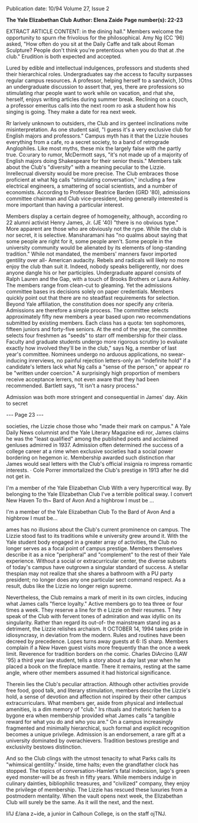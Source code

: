 Publication date: 10/94
Volume 27, Issue 2

**The Yale Elizabethan Club**
**Author:  Elena Zaide**
**Page number(s): 22-23**

EXTRACT ARTICLE CONTENT:
in the dining hall." Members welcome the 
opportunity to spurn rhe frivolous for the 
philosophical. Amy Ng (CC '96) asked, 
"How often do you sit at the Daily Caffe 
and talk about Roman Sculpture? People 
don't think you're pretentious when you do 
that at .the club." Erudition is both 
expected and accepted. 

Lured by edible and intellectual 
indulgences, professors and students shed 
their hierarchical roles. Undergraduates say 
rhe access to faculty surpasses regular 
campus resources. A professor, helping 
herself to 
a 
sandwich, )Otns 
an 
undergraduate discussion to assert that, yes, 
there are professions so stimulating rhar 
people want to work while on vacation, 
and rhat she, herself, enjoys writing articles 
during summer break. Reclining on a 
couch, a professor emeritus calls into the 
next room ro ask a student how his singing 
is going. They make a date for rea next 
week. 

Rr
larively unknown to outsiders, rhe 
Club and irs genteel inclinations 
nvite misinterpretation. As one 
student said, "I guess it's a very exclusive 
club for English majors and professors." 
Campus myth has it that the Lizzie houses 
everything from a cafe, ro a secret society, 
to a band of retrograde Anglophiles. Like 
most myths, these mix the largely false with 
rhe partly true. Co:urary to rumor, 
McDermott says, "it's not made up of a 
majority of English majors doing 
Shakespeare for their senior thesis." 
Members talk about the Club's "diversity" 
with a meaning peculiar to the Lizzie. 
Inrellecrual diversity would be more 
precise. The Club embraces those 
proficient at what Ng calls "stimulating 
conversation," including a few electrical 
engineers, a smattering of social scientists, 
and a number of economists. According to 
Professor Beatrice Barden (GRD '80), 
admissions committee chairman and Club 
vice-presidenr, being generally interested is 
more important than having a particular 
interest. 

Members display a certain degree of 
homogeneity, although, according ro 
22 
alumni activist Henry James, Jr. (JE '40) 
"there is no obvious type." More apparent 
are those who are obviously not the rype. 
While the club is nor secret, it is selective. 
Mansharamani has "no qualms about 
saying that some people are right for it, 
some people aren't. Some people in the 
university community would be alienated 
by its elements of long-standing tradition." 
While not mandated, the members' 
manners favor imported gentility over all-
American audacity. Rebels and radicals will 
likely no more enjoy the club than suit it. 
Indeed, nobody speaks belligerently, nor 
does anyone dangle his or her participles. 
Undergraduate apparel consists of Ralph 
Lauren and the Gap, with a touch of 
Brooks Brothers or Laura Ashley. The 
members range from clean-cut to gleaming. 
Yet the admissions committee bases irs 
decisions solely on paper credentials. 
Members quickly point out that there are 
no steadfast requirements for selection. 
Beyond Yale affiliation, the constitution 
does nor specify any criteria. Admissions 
are therefore a simple process. The 
committee selects approximately fifty new 
members a year based upon 
rwo 
recommendations submitted by existing 
members. Each class has a quota: ten 
sophomores, fifteen juniors and forty-five 
seniors. At the end of the year, the 
committee selects four freshmen as "seeds" 
to starr off membership for their class. 
Faculty and graduate students undergo 
more rigorous scrutiny )o evaluate exactly 
how involved they'll be in the club," says 
Ng, a member of last year's committee. 
Nominees 
undergo 
no 
arduous 
applications, no swear-inducing inrerviews, 
no painful rejection letters-only an 
"indefinite hold" if a candidate's letters lack 
what Ng calls a "sense of the person," or 
appear ro be "written under coercion." A 
surprisingly high proportion of members 
receive acceptance lerrers, not even aware 
that they had been recommended. Bartlett 
says, "It isn't a nasry process." 

Admission was both more stringent and 
consequential in James' day. Akin to secret 


--- Page 23 ---

societies, rhe Lizzie chose those who "made 
their mark on campus." A Yale Daily News 
columnist and the Yale Literary Magazine 
edi ror, James claims he was the "least 
qualified" among the published poets and 
acclaimed genluses admirred in 1937. 
Admission often determined rhe success of 
a college career at a rime when exclusive 
societies had a social power bordering on 
hegemon ic. Membership awarded such 
distinction rhar James would seal letters 
with the Club's official insignia ro impress 
romantic 
interests. · Cole 
Porrer 
immortalized the Club's prestige in 1913 
after he did not get in. 

I'm a member of rhe Yale Elizabethan Club 
With a very hypercritical way. 
By belonging to the Yale Elizabethan Club 
I've a terrible political sway. 
I convert New Haven 
To th~ Bard of Avon 
And a highbrow I must be ... 

I'm a member of the Yale Elizabethan Club
To the Bard of Avon
And a highbrow I must be...


ames has no illusions about the Club's 
current prominence on campus. The 
Lizzie stood fast to its traditions while 
e university grew around it. With the 
Yale student body engaged in a greater 
array of activities, the Club no longer 
serves as a focal point of campus prestige. 
Members themselves describe it as a nice 
"peripheral" and "complement" to the rest 
of their Yale experience. Without a social 
or extracurricular center, the diverse subsets 
of today's campus have outgrown a singular 
standard of success. A stellar thespian may 
not realize that she shares a bathroom with 
a PU party president; no longer does any 
one particular sect command respect. As a 
result, dubs like the Lizzie no longer reign 
supreme. 

Nevertheless, the Club remains a mark 
of merit in its own circles, inducing what 
James calls "fierce loyalty." Active members 
go to tea three or four times a week. They 
reserve a line for th e Lizzie on their 
resumes. T hey speak of the Club with 
fervent tones of admiration and wax idyllic 
on its singularity. Rather than regard its 
out-of- the mainstream stand ing as a 
detriment, the Lizzie relishes archaism. It 
OCTOBER 14, 1994 
takes pride in idiosyncrasy, in deviation 
from the modern. Rules and routines have 
been decreed by precedence. Lopes turns 
away guests at 6: IS sharp. Members 
complain if a New Haven guest visits more 
frequently than the once a week limit. 
Reverence for tradition borders on rhe 
comic. Charles DiArcino (LAW '95) a 
third year law student, tells a story about a 
day last year when he placed a book on the 
fireplace mantle. There it remains, resting 
at the same angle, where other members 
assumed it had historical significance. 

Therein lies the Club's peculiar 
attraction. Although other activities 
provide free food, good talk, and literary 
stimulation, members describe the Lizzie's 
hold, a sense of devotion and affection not 
inspired 
by 
their 
other 
campus 
extracurriculars. What members ger, aside 
from physical and intellectual amenities, is 
a dim memory of "club." Irs rituals and 
rhetoric harken to a bygone era when 
membership provided what James calls "a 
tangible reward for what you do and who 
you are." On a campus increasingly 
fragmented and minimally hierarchical, 
such formal and explicit recognition 
becomes a unique privilege. Admission is 
an endorsement, a rare gift at a university 
dominated by overachievers. Tradition 
bestows prestige and exclusivity bestows 
distinction. 

And so the Club clings with the 
utmost tenacity to what Parks calls its 
"whimsical gentility." Inside, time halts; 
even the grandfather clock has stopped. 
The topics of conversation-Hamlet's fatal 
indecision, lago's green eyed monster-will 
be as fresh in fifty years. While members 
indulge in culinary dainties, bibliophilic 
treasures, and "civilized" company, they 
enjoy the privilege of membership. The 
Lizzie has rescued these luxuries from a 
postmodern mentality. When the vault 
opens next week, the Elizabethan Club will 
surely be the same. As it will the next, and 
the next. 

li1J 
£/ana z~ide, a junior in Calhoun College, is 
on the staff ojTNJ.